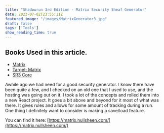 ```yaml
---
title: "Shadowrun 3rd Edition - Matrix Security Sheaf Generator"
date: 2023-07-02T23:55:11Z
featured_image: "/images/MatrixGenerator3.jpg"
draft: false
tags: ['Tools']
show_reading_time: true
---
```


## Books Used in this article. 
 - [Matrix](https://amzn.to/4amN9z5)
 - [Target: Matrix](https://amzn.to/3wu01Wp) 
 - [SR3 Core](https://amzn.to/3WFuueI)


Awhile ago we had need for a good security generator. I know there have been quite a few, and I checked on an old one that I used to use, and the hosting was going out on it. I took a lot of the concepts and rolled them into a new React project. It goes a bit above and beyond for it most of what was there. It gives rules and allows for some amount of tracking during a run. One thing I definitely want to consider is making a save/load feature. 

You can find it here: [https://matrix.nullsheen.com/](https://matrix.nullsheen.com/)